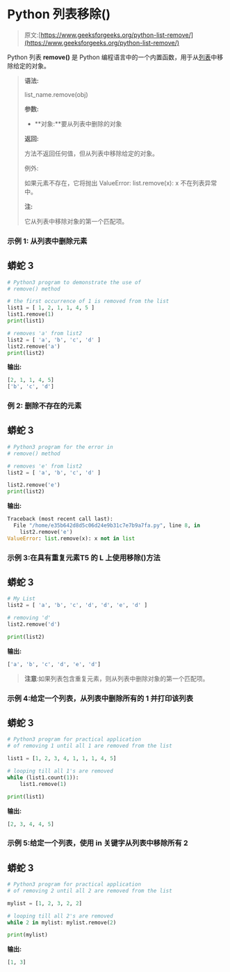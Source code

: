 # Python 列表移除()

> 原文:[https://www.geeksforgeeks.org/python-list-remove/](https://www.geeksforgeeks.org/python-list-remove/)

Python 列表 **remove()** 是 Python 编程语言中的一个内置函数，用于从[列表](https://www.geeksforgeeks.org/python-list/)中移除给定的对象。

> **语法:**
> 
> list_name.remove(obj)
> 
> **参数:**
> 
> *   **对象:**要从列表中删除的对象
> 
> **返回:**
> 
> 方法不返回任何值，但从列表中移除给定的对象。
> 
> 例外:
> 
> 如果元素不存在，它将抛出 ValueError: list.remove(x): x 不在列表异常中。
> 
> **注:**
> 
> 它从列表中移除对象的第一个匹配项。

### **示例 1:** 从列表中删除元素

## 蟒蛇 3

```py
# Python3 program to demonstrate the use of
# remove() method

# the first occurrence of 1 is removed from the list
list1 = [ 1, 2, 1, 1, 4, 5 ]
list1.remove(1)
print(list1)

# removes 'a' from list2
list2 = [ 'a', 'b', 'c', 'd' ]
list2.remove('a')
print(list2)
```

**输出:**

```py
[2, 1, 1, 4, 5]
['b', 'c', 'd']
```

### **例 2:** 删除不存在的元素

## 蟒蛇 3

```py
# Python3 program for the error in
# remove() method

# removes 'e' from list2
list2 = [ 'a', 'b', 'c', 'd' ]

list2.remove('e')
print(list2)
```

**输出:**

```py
Traceback (most recent call last):
  File "/home/e35b642d8d5c06d24e9b31c7e7b9a7fa.py", line 8, in 
    list2.remove('e') 
ValueError: list.remove(x): x not in list
```

### **示例 3:在具有重复元素**T5 的 **L** 上使用**移除()方法**

## 蟒蛇 3

```py
# My List
list2 = [ 'a', 'b', 'c', 'd', 'd', 'e', 'd' ]

# removing 'd'
list2.remove('d')

print(list2)
```

**输出:**

```py
['a', 'b', 'c', 'd', 'e', 'd']
```

> **注意**:如果列表包含重复元素，则从列表中删除对象的第一个匹配项。

### 示例 4:给定一个列表，从列表中删除所有的 1 并打印该列表

## 蟒蛇 3

```py
# Python3 program for practical application
# of removing 1 until all 1 are removed from the list

list1 = [1, 2, 3, 4, 1, 1, 1, 4, 5]

# looping till all 1's are removed
while (list1.count(1)):
    list1.remove(1)

print(list1)
```

**输出:**

```py
[2, 3, 4, 4, 5]
```

### **示例 5:给定一个列表，使用 in 关键字**从列表中移除所有 2

## 蟒蛇 3

```py
# Python3 program for practical application
# of removing 2 until all 2 are removed from the list

mylist = [1, 2, 3, 2, 2]

# looping till all 2's are removed
while 2 in mylist: mylist.remove(2)

print(mylist)
```

**输出:**

```py
[1, 3]
```